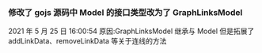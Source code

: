 ### 修改了 gojs 源码中 Model 的接口类型改为了 GraphLinksModel

2021 年 5 月 25 日 16:00:54
原因:GraphLinksModel 继承与 Model 但是拓展了 addLinkData、removeLinkData 等关于连线的方法

